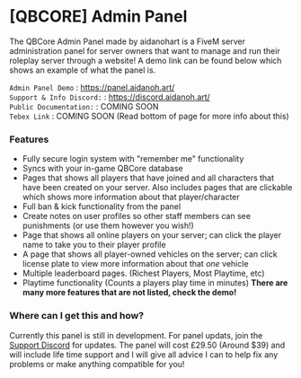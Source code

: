 # [QBCORE] Admin Panel

The QBCore Admin Panel made by aidanohart is a FiveM server administration panel for server owners that want to manage and run their roleplay server through a website! A demo link can be found below which shows an example of what the panel is.

`Admin Panel Demo` : <https://panel.aidanoh.art/> <br>
`Support & Info Discord:` : <https://discord.aidanoh.art/> <br>
`Public Documentation:` : COMING SOON <br>
`Tebex Link` : COMING SOON (Read bottom of page for more info about this) 

### Features
- Fully secure login system with "remember me" functionality
- Syncs with your in-game QBCore database
- Pages that shows all players that have joined and all characters that have been created on your server. Also includes pages that are clickable which shows more information about that player/character
- Full ban & kick functionality from the panel
- Create notes on user profiles so other staff members can see punishments (or use them however you wish!)
- Page that shows all online players on your server; can click the player name to take you to their player profile
- A page that shows all player-owned vehicles on the server; can click license plate to view more information about that *one* vehicle
- Multiple leaderboard pages. (Richest Players, Most Playtime, etc)
- Playtime functionality (Counts a players play time in minutes)
**There are many more features that are not listed, check the demo!**

### Where can I get this and how?
Currently this panel is still in development. For panel updats, join the [Support Discord](http://discord.aidanoh.art "Support Discord") for updates. The panel will cost £29.50 (Around $39) and will include life time support and I will give all advice I can to help fix any problems or make anything compatible for you! 
